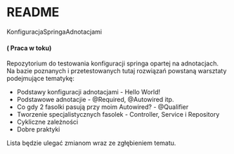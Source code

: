 # README
KonfiguracjaSpringaAdnotacjami

#### ( Praca w toku) 
Repozytorium do testowania konfiguracji springa opartej na adnotacjach. Na bazie poznanych i przetestowanych tutaj rozwiązań powstaną warsztaty podejmujące tematykę:

- Podstawy konfiguracji adnotacjami - Hello World!
- Podstawowe adnotacjie - @Required, @Autowired itp.
- Co gdy 2 fasolki pasują przy moim Autowired? - @Qualifier
- Tworzenie specjalistycznych fasolek - Controller, Service i Repository
- Cykliczne zależności
- Dobre praktyki

Lista będzie ulegać zmianom wraz ze zgłębieniem tematu.